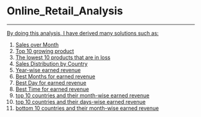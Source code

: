 # Online_Retail_Analysis
------------------------
<a href="https://github.com/tanya88099/Online_Retail_Analysis/assets/86092373/9471af35-eef1-4717-9594-0e50c330b97c">

By doing this analysis, I have derived many solutions such as:
1. Sales over Month
2. Top 10 growing product
3. The lowest 10 products that are in loss
4. Sales Distribution by Country
5. Year-wise earned revenue
6. Best Months for earned revenue
7. Best Day for earned revenue
8. Best Time for earned revenue
9. top 10 countries and their month-wise earned revenue
10. top 10 countries and their days-wise earned revenue
11. bottom 10 countries and  their month-wise earned revenue



